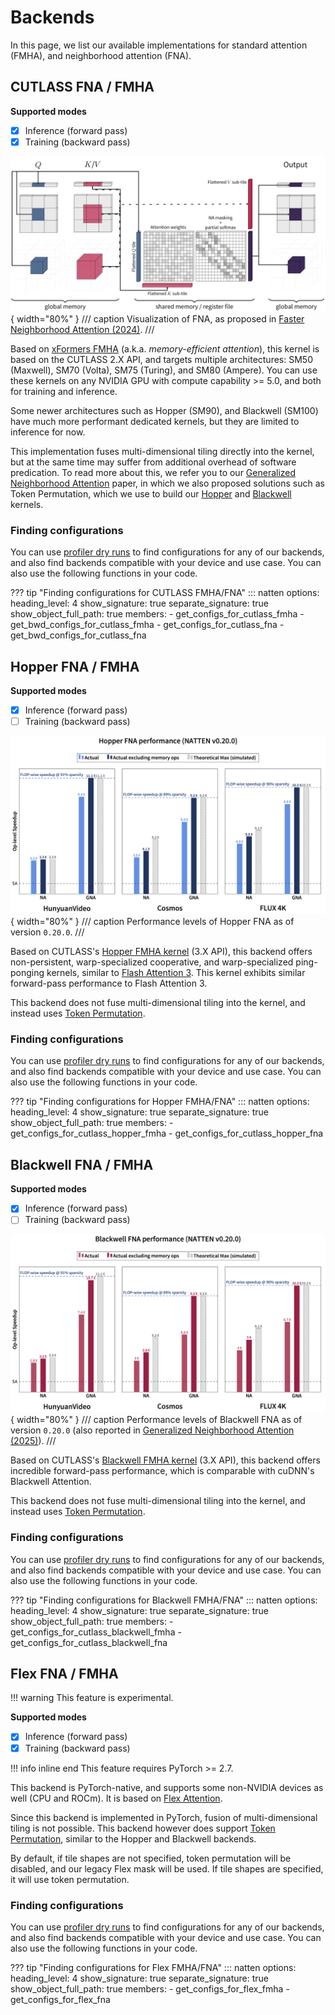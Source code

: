 # Backends

In this page, we list our available implementations for standard attention (FMHA), and neighborhood
attention (FNA).

## CUTLASS FNA / FMHA

**Supported modes**

- [x] Inference (forward pass)
- [x] Training (backward pass)

![FNA visualization](assets/ampere-fna-viz.png){ width="80%" }
/// caption
Visualization of FNA, as proposed in
[Faster Neighborhood Attention (2024)](https://arxiv.org/abs/2403.04690).
///

Based on
[xFormers FMHA](https://github.com/NVIDIA/cutlass/tree/main/examples/41_fused_multi_head_attention)
(a.k.a. _memory-efficient attention_), this kernel is based on the CUTLASS 2.X API, and targets
multiple architectures: SM50 (Maxwell), SM70 (Volta), SM75 (Turing), and SM80 (Ampere).
You can use these kernels on any NVIDIA GPU with compute capability >= 5.0, and
both for training and inference.

Some newer architectures such as Hopper (SM90), and Blackwell (SM100) have much more performant
dedicated kernels, but they are limited to inference for now.

This implementation fuses multi-dimensional tiling directly into the kernel, but at the same time
may suffer from additional overhead of software predication.
To read more about this, we refer you to our
[Generalized Neighborhood Attention](https://arxiv.org/abs/2504.16922) paper, in which we also
proposed solutions such as Token Permutation, which we use to build our
[Hopper](#hopper-fna-fmha) and [Blackwell](#blackwell-fna-fmha) kernels.


### Finding configurations

You can use [profiler dry runs](profiler.md#dry-run) to find configurations for any of our
backends, and also find backends compatible with your device and use case. You can also use the
following functions in your code.

??? tip "Finding configurations for CUTLASS FMHA/FNA"
    ::: natten
        options:
              heading_level: 4
              show_signature: true
              separate_signature: true
              show_object_full_path: true
              members:
                  - get_configs_for_cutlass_fmha
                  - get_bwd_configs_for_cutlass_fmha
                  - get_configs_for_cutlass_fna
                  - get_bwd_configs_for_cutlass_fna


## Hopper FNA / FMHA

**Supported modes**

- [x] Inference (forward pass)
- [ ] Training (backward pass)

![Hopper FNA performance sample](assets/hopper-fna-perf.png){ width="80%" }
/// caption
Performance levels of Hopper FNA as of version `0.20.0`.
///

Based on CUTLASS's
[Hopper FMHA kernel](https://github.com/NVIDIA/cutlass/tree/main/examples/88_hopper_fmha)
(3.X API), this backend offers non-persistent,
warp-specialized cooperative, and warp-specialized ping-ponging kernels, similar to
[Flash Attention 3](https://arxiv.org/abs/2407.08608). This kernel exhibits similar forward-pass
performance to Flash Attention 3.

This backend does not fuse multi-dimensional tiling into the kernel, and instead uses
[Token Permutation](https://arxiv.org/abs/2504.16922).

### Finding configurations

You can use [profiler dry runs](profiler.md#dry-run) to find configurations for any of our
backends, and also find backends compatible with your device and use case. You can also use the
following functions in your code.

??? tip "Finding configurations for Hopper FMHA/FNA"
    ::: natten
        options:
              heading_level: 4
              show_signature: true
              separate_signature: true
              show_object_full_path: true
              members:
                  - get_configs_for_cutlass_hopper_fmha
                  - get_configs_for_cutlass_hopper_fna


## Blackwell FNA / FMHA

**Supported modes**

- [x] Inference (forward pass)
- [ ] Training (backward pass)

![Blackwell FNA performance sample](assets/blackwell-fna-perf.png){ width="80%" }
/// caption
Performance levels of Blackwell FNA as of version `0.20.0` (also
reported in
[Generalized Neighborhood Attention (2025)](https://arxiv.org/abs/2504.16922)).
///

Based on CUTLASS's
[Blackwell FMHA kernel](https://github.com/NVIDIA/cutlass/tree/main/examples/77_blackwell_fmha)
(3.X API), this backend offers incredible forward-pass performance, which is comparable with
cuDNN's Blackwell Attention.

This backend does not fuse multi-dimensional tiling into the kernel, and instead uses
[Token Permutation](https://arxiv.org/abs/2504.16922).

### Finding configurations

You can use [profiler dry runs](profiler.md#dry-run) to find configurations for any of our
backends, and also find backends compatible with your device and use case. You can also use the
following functions in your code.

??? tip "Finding configurations for Blackwell FMHA/FNA"
    ::: natten
        options:
              heading_level: 4
              show_signature: true
              separate_signature: true
              show_object_full_path: true
              members:
                  - get_configs_for_cutlass_blackwell_fmha
                  - get_configs_for_cutlass_blackwell_fna


## Flex FNA / FMHA

!!! warning
    This feature is experimental.

**Supported modes**

- [x] Inference (forward pass)
- [x] Training (backward pass)

!!! info inline end
    This feature requires PyTorch >= 2.7.

This backend is PyTorch-native, and supports some non-NVIDIA devices as well (CPU and ROCm).
It is based on 
[Flex Attention](https://docs.pytorch.org/docs/stable/nn.attention.flex_attention.html#module-torch.nn.attention.flex_attention).

Since this backend is implemented in PyTorch, fusion of multi-dimensional tiling is not possible.
This backend however does support [Token Permutation](https://arxiv.org/abs/2504.16922), similar to
the Hopper and Blackwell backends.

By default, if tile shapes are not specified, token permutation will be disabled, and our
legacy Flex mask will be used.
If tile shapes are specified, it will use token permutation.

### Finding configurations

You can use [profiler dry runs](profiler.md#dry-run) to find configurations for any of our
backends, and also find backends compatible with your device and use case. You can also use the
following functions in your code.

??? tip "Finding configurations for Flex FMHA/FNA"
    ::: natten
        options:
              heading_level: 4
              show_signature: true
              separate_signature: true
              show_object_full_path: true
              members:
                  - get_configs_for_flex_fmha
                  - get_configs_for_flex_fna
